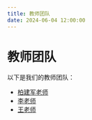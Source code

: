 ```yaml
---
title: 教师团队
date: 2024-06-04 12:00:00
---
```


# 教师团队

以下是我们的教师团队：

- [柏建军老师](/D:/hexoblog/source/_posts/teachers/柏建军/)
- [李老师](/teacher2-profile/)
- [王老师](/teacher3-profile/)

